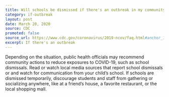 ```yaml
---
title: Will schools be dismissed if there's an outbreak in my community?
category: if-outbreak
layout: post
date: March 20, 2020
source: CDC
promoted: false
source_url: https://www.cdc.gov/coronavirus/2019-ncov/faq.html#anchor_1584388857241
excerpt: If there's an outbreak
---
```


Depending on the situation, public health officials may recommend community actions to reduce exposures to COVID-19, such as school dismissals. Read or watch local media sources that report school dismissals or and watch for communication from your child’s school. If schools are dismissed temporarily, discourage students and staff from gathering or socializing anywhere, like at a friend’s house, a favorite restaurant, or the local shopping mall.
